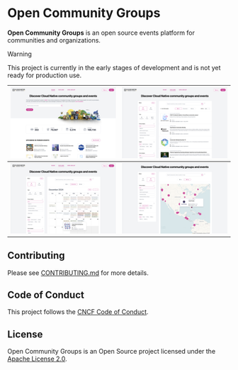 # Open Community Groups

**Open Community Groups** is an open source events platform for communities and organizations.

> [!WARNING]
> This project is currently in the early stages of development and is not yet ready for production use.

| ![Screenshot 1](docs/screenshots/ocg1.png?raw=true) | ![Screenshot 2](docs/screenshots/ocg2.png?raw=true) |
| --------------------------------------------------- | --------------------------------------------------- |
| ![Screenshot 3](docs/screenshots/ocg3.png?raw=true) | ![Screenshot 4](docs/screenshots/ocg4.png?raw=true) |

## Contributing

Please see [CONTRIBUTING.md](./CONTRIBUTING.md) for more details.

## Code of Conduct

This project follows the [CNCF Code of Conduct](https://github.com/cncf/foundation/blob/master/code-of-conduct.md).

## License

Open Community Groups is an Open Source project licensed under the [Apache License 2.0](https://www.apache.org/licenses/LICENSE-2.0).
